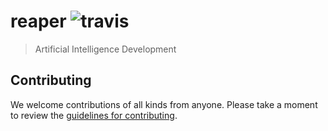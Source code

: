 # reaper ![travis](https://travis-ci.org/underc0de/reaper.svg?branch=master)
> Artificial Intelligence Development 

## Contributing

We welcome contributions of all kinds from anyone. Please take a moment to
review the [guidelines for contributing](CONTRIBUTING.md).